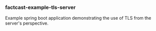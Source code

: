 ### factcast-example-tls-server

Example spring boot application demonstrating the use of TLS from the server's perspective.

